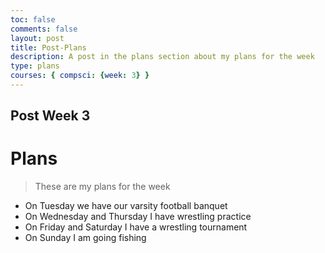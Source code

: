 ```yaml
---
toc: false
comments: false
layout: post
title: Post-Plans
description: A post in the plans section about my plans for the week
type: plans
courses: { compsci: {week: 3} }
---
```


## Post Week 3
# Plans
> These are my plans for the week
- On Tuesday we have our varsity football banquet
- On Wednesday and Thursday I have wrestling practice
- On Friday and Saturday I have a wrestling tournament
- On Sunday I am going fishing